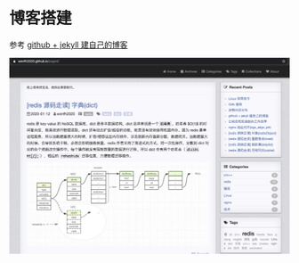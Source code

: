 
# 博客搭建

参考 [github + jekyll 建自己的博客](https://wenfh2020.com/2020/02/17/make-blog/)

![效果](/images/2020-02-21-09-32-28.png)
